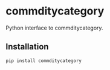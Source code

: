 # commditycategory

Python interface to commditycategory.

## Installation

```
pip install commditycategory
```